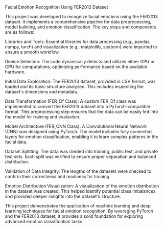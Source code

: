 Facial Emotion Recognition Using FER2013 Dataset

This project was developed to recognize facial emotions using the FER2013 dataset. It implements a comprehensive pipeline for data preprocessing, model building, and emotion classification. The key steps and components are as follows:

Libraries and Tools:
Essential libraries for data processing (e.g., pandas, numpy, torch) and visualization (e.g., matplotlib, seaborn) were imported to ensure a smooth workflow.

Device Selection:
The code dynamically detects and utilizes either GPU or CPU for computations, optimizing performance based on the available hardware.

Initial Data Exploration:
The FER2013 dataset, provided in CSV format, was loaded and its basic structure analyzed. This includes inspecting the dataset's dimensions and metadata.

Data Transformation (FER_Df Class):
A custom FER_Df class was implemented to convert the FER2013 dataset into a PyTorch-compatible format. This preprocessing step ensures that the data can be easily fed into the model for training and evaluation.

Model Architecture (FER_CNN Class):
A Convolutional Neural Network (CNN) was designed using PyTorch. The model includes fully connected layers for emotion classification, enabling it to learn complex patterns in the facial data.

Dataset Splitting:
The data was divided into training, public test, and private test sets. Each split was verified to ensure proper separation and balanced distribution.

Validation of Data Integrity:
The lengths of the datasets were checked to confirm their correctness and readiness for training.

Emotion Distribution Visualization:
A visualization of the emotion distribution in the dataset was created. This helped identify potential class imbalances and provided deeper insights into the dataset's structure.

This project demonstrates the application of machine learning and deep learning techniques for facial emotion recognition. By leveraging PyTorch and the FER2013 dataset, it provides a solid foundation for exploring advanced emotion classification tasks.
